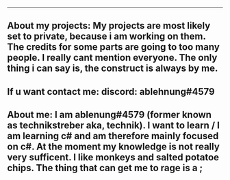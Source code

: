 ------------------------
About my projects: 
My projects are most likely set to private, because i am working on them. The credits for some parts are going to 
too many people. I really cant mention everyone. The only thing i can say is, the construct is always by me. 
------------------------
If u want contact me: 
discord: ablehnung#4579
------------------------
About me: 
I am ablenung#4579 (former known as technikstreber aka, technik). I want to learn / I am learning c# and am therefore mainly focused on c#.
At the moment my knowledge is not really very sufficent. I like monkeys and salted potatoe chips. The thing that can get me to rage is a ;
------------------------


